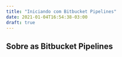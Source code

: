 ```yaml
---
title: "Iniciando com Bitbucket Pipelines"
date: 2021-01-04T16:54:38-03:00
draft: true
---
```


## Sobre as Bitbucket Pipelines
